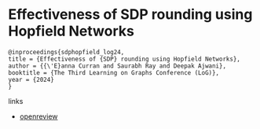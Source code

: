 # Effectiveness of SDP rounding using Hopfield Networks

```
@inproceedings{sdphopfield_log24,
title = {Effectiveness of {SDP} rounding using Hopfield Networks},
author = {{\'E}anna Curran and Saurabh Ray and Deepak Ajwani},
booktitle = {The Third Learning on Graphs Conference (LoG)},
year = {2024}
}
```

links
- [openreview](https://openreview.net/forum?id=7N5MeaTVLA)
